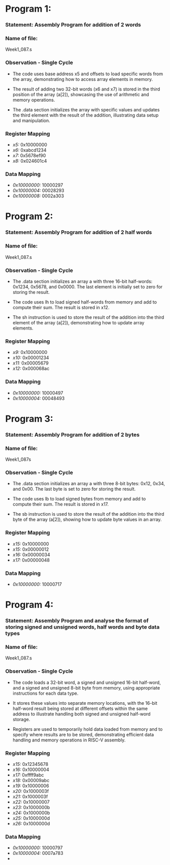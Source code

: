 # Program 1: 
### Statement:  Assembly Program for addition of 2 words

### Name of file:
Week1_087.s

### Observation - Single Cycle
- The code uses base address x5 and offsets to load specific words from the array, demonstrating how to access array elements in memory.

- The result of adding two 32-bit words (x6 and x7) is stored in the third position of the array (a[2]), showcasing the use of arithmetic and memory operations.

- The .data section initializes the array with specific values and updates the third element with the result of the addition, illustrating data setup and manipulation.

### Register Mapping
- *x5:* 0x10000000
- *x6:* 0xabcd1234
- *x7:* 0x5678ef90
- *x8:* 0x024601c4

### Data Mapping
- *0x10000000:* 10000297
- *0x10000004:* 00028293
- *0x10000008:* 0002a303





# Program 2: 
### Statement:  Assembly Program for addition of 2 half words

### Name of file:
Week1_087.s

### Observation - Single Cycle
- The .data section initializes an array a with three 16-bit half-words: 0x1234, 0x5678, and 0x0000. The last element is initially set to zero for storing the result.

- The code uses lh to load signed half-words from memory and add to compute their sum. The result is stored in x12.

- The sh instruction is used to store the result of the addition into the third element of the array (a[2]), demonstrating how to update array elements.

### Register Mapping
- *x9:* 0x10000000
- *x10:* 0x00001234
- *x11:* 0x00005679
- *x12:* 0x000068ac

### Data Mapping
- *0x10000000:* 10000497
- *0x10000004:* 00048493





# Program 3: 
### Statement:  Assembly Program for addition of 2 bytes

### Name of file:
Week1_087s

### Observation - Single Cycle
- The .data section initializes an array a with three 8-bit bytes: 0x12, 0x34, and 0x00. The last byte is set to zero for storing the result.

- The code uses lb to load signed bytes from memory and add to compute their sum. The result is stored in x17.

- The sb instruction is used to store the result of the addition into the third byte of the array (a[2]), showing how to update byte values in an array.

### Register Mapping
- *x15:* 0x10000000
- *x15:* 0x00000012
- *x16:* 0x00000034
- *x17:* 0x00000048

### Data Mapping
- *0x10000000:* 10000717





# Program 4: 
### Statement:  Assembly Program and analyse the format of storing signed and unsigned words, half words and byte data types

### Name of file:
Week1_087.s

### Observation - Single Cycle
- The code loads a 32-bit word, a signed and unsigned 16-bit half-word, and a signed and unsigned 8-bit byte from memory, using appropriate instructions for each data type.

- It stores these values into separate memory locations, with the 16-bit half-word result being stored at different offsets within the same address to illustrate handling both signed and unsigned half-word storage.

- Registers are used to temporarily hold data loaded from memory and to specify where results are to be stored, demonstrating efficient data handling and memory operations in RISC-V assembly.

### Register Mapping
- *x15:* 0x12345678
- *x16:* 0x10000004
- *x17:* 0xffff9abc
- *x18:* 0x00009abc
- *x19:* 0x10000006
- *x20:* 0x1000003f
- *x21:* 0x1000003f
- *x22:* 0x10000007
- *x23:* 0x1000000b
- *x24:* 0x1000000b
- *x25:* 0x1000000d
- *x26:* 0x1000000d

### Data Mapping
- *0x10000000:* 10000797
- *0x10000004:* 0007a783
-
